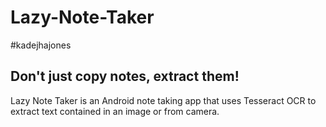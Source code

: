 # Lazy-Note-Taker
#kadejhajones
## Don't just copy notes, extract them!
Lazy Note Taker is an Android note taking app that uses Tesseract OCR to extract text contained in an image or from camera.
